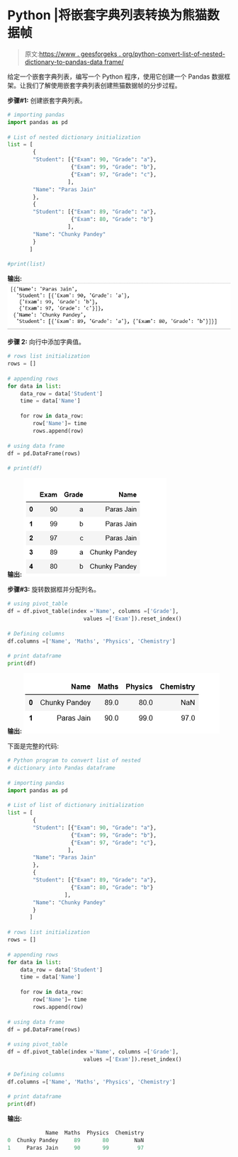 # Python |将嵌套字典列表转换为熊猫数据帧

> 原文:[https://www . geesforgeks . org/python-convert-list-of-nested-dictionary-to-pandas-data frame/](https://www.geeksforgeeks.org/python-convert-list-of-nested-dictionary-into-pandas-dataframe/)

给定一个嵌套字典列表，编写一个 Python 程序，使用它创建一个 Pandas 数据框架。让我们了解使用嵌套字典列表创建熊猫数据帧的分步过程。

**步骤#1:** 创建嵌套字典列表。

```py
# importing pandas
import pandas as pd

# List of nested dictionary initialization
list = [
        {
        "Student": [{"Exam": 90, "Grade": "a"},
                    {"Exam": 99, "Grade": "b"},
                    {"Exam": 97, "Grade": "c"},
                   ],
        "Name": "Paras Jain"
        },
        {
        "Student": [{"Exam": 89, "Grade": "a"},
                    {"Exam": 80, "Grade": "b"}
                   ],
        "Name": "Chunky Pandey"
        }
       ]

#print(list)
```

**输出:**
![](img/51f241e034f6a985911b71cf4288b401.png)

**步骤 2:** 向行中添加字典值。

```py
# rows list initialization
rows = []

# appending rows
for data in list:
    data_row = data['Student']
    time = data['Name']

    for row in data_row:
        row['Name']= time
        rows.append(row)

# using data frame
df = pd.DataFrame(rows)

# print(df)
```

**输出:**
![](img/75f52c6e530e28d4999cf755a473c3f3.png)

**步骤#3:** 旋转数据框并分配列名。

```py
# using pivot_table
df = df.pivot_table(index ='Name', columns =['Grade'],
                        values =['Exam']).reset_index()

# Defining columns
df.columns =['Name', 'Maths', 'Physics', 'Chemistry']

# print dataframe
print(df)
```

**输出:**
![](img/a6649429a371b4579da8c088215fa361.png)

下面是完整的代码:

```py
# Python program to convert list of nested 
# dictionary into Pandas dataframe

# importing pandas
import pandas as pd

# List of list of dictionary initialization
list = [
        {
        "Student": [{"Exam": 90, "Grade": "a"},
                    {"Exam": 99, "Grade": "b"},
                    {"Exam": 97, "Grade": "c"},
                   ],
        "Name": "Paras Jain"
        },
        {
        "Student": [{"Exam": 89, "Grade": "a"},
                    {"Exam": 80, "Grade": "b"}
                  ],
        "Name": "Chunky Pandey"
        }
       ]

# rows list initialization
rows = []

# appending rows
for data in list:
    data_row = data['Student']
    time = data['Name']

    for row in data_row:
        row['Name']= time
        rows.append(row)

# using data frame
df = pd.DataFrame(rows)

# using pivot_table
df = df.pivot_table(index ='Name', columns =['Grade'],
                        values =['Exam']).reset_index()

# Defining columns
df.columns =['Name', 'Maths', 'Physics', 'Chemistry']

# print dataframe
print(df)
```

**输出:**

```py
            Name  Maths  Physics  Chemistry
0  Chunky Pandey     89       80        NaN
1     Paras Jain     90       99         97
```